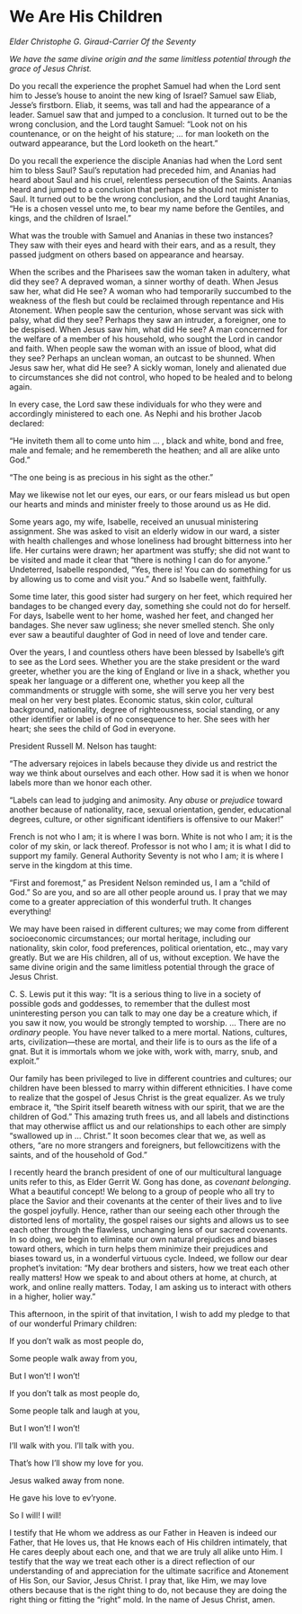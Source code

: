 # We Are His Children

*Elder Christophe G. Giraud-Carrier Of the Seventy*

*We have the same divine origin and the same limitless potential through the grace of Jesus Christ.*

<div class="body-block">

Do you recall the experience the prophet Samuel had when the Lord sent him to Jesse’s house to anoint the new king of Israel? Samuel saw Eliab, Jesse’s firstborn. Eliab, it seems, was tall and had the appearance of a leader. Samuel saw that and jumped to a conclusion. It turned out to be the wrong conclusion, and the Lord taught Samuel: “Look not on his countenance, or on the height of his stature; … for man looketh on the outward appearance, but the Lord looketh on the heart.”

Do you recall the experience the disciple Ananias had when the Lord sent him to bless Saul? Saul’s reputation had preceded him, and Ananias had heard about Saul and his cruel, relentless persecution of the Saints. Ananias heard and jumped to a conclusion that perhaps he should not minister to Saul. It turned out to be the wrong conclusion, and the Lord taught Ananias, “He is a chosen vessel unto me, to bear my name before the Gentiles, and kings, and the children of Israel.”

What was the trouble with Samuel and Ananias in these two instances? They saw with their eyes and heard with their ears, and as a result, they passed judgment on others based on appearance and hearsay.

When the scribes and the Pharisees saw the woman taken in adultery, what did they see? A depraved woman, a sinner worthy of death. When Jesus saw her, what did He see? A woman who had temporarily succumbed to the weakness of the flesh but could be reclaimed through repentance and His Atonement. When people saw the centurion, whose servant was sick with palsy, what did they see? Perhaps they saw an intruder, a foreigner, one to be despised. When Jesus saw him, what did He see? A man concerned for the welfare of a member of his household, who sought the Lord in candor and faith. When people saw the woman with an issue of blood, what did they see? Perhaps an unclean woman, an outcast to be shunned. When Jesus saw her, what did He see? A sickly woman, lonely and alienated due to circumstances she did not control, who hoped to be healed and to belong again.

In every case, the Lord saw these individuals for who they were and accordingly ministered to each one. As Nephi and his brother Jacob declared:

“He inviteth them all to come unto him … , black and white, bond and free, male and female; and he remembereth the heathen; and all are alike unto God.”

“The one being is as precious in his sight as the other.”

May we likewise not let our eyes, our ears, or our fears mislead us but open our hearts and minds and minister freely to those around us as He did.

Some years ago, my wife, Isabelle, received an unusual ministering assignment. She was asked to visit an elderly widow in our ward, a sister with health challenges and whose loneliness had brought bitterness into her life. Her curtains were drawn; her apartment was stuffy; she did not want to be visited and made it clear that “there is nothing I can do for anyone.” Undeterred, Isabelle responded, “Yes, there is! You can do something for us by allowing us to come and visit you.” And so Isabelle went, faithfully.

Some time later, this good sister had surgery on her feet, which required her bandages to be changed every day, something she could not do for herself. For days, Isabelle went to her home, washed her feet, and changed her bandages. She never saw ugliness; she never smelled stench. She only ever saw a beautiful daughter of God in need of love and tender care.

Over the years, I and countless others have been blessed by Isabelle’s gift to see as the Lord sees. Whether you are the stake president or the ward greeter, whether you are the king of England or live in a shack, whether you speak her language or a different one, whether you keep all the commandments or struggle with some, she will serve you her very best meal on her very best plates. Economic status, skin color, cultural background, nationality, degree of righteousness, social standing, or any other identifier or label is of no consequence to her. She sees with her heart; she sees the child of God in everyone.

President Russell M. Nelson has taught:

“The adversary rejoices in labels because they divide us and restrict the way we think about ourselves and each other. How sad it is when we honor labels more than we honor each other.

“Labels can lead to judging and animosity. Any *abuse* or *prejudice* toward another because of nationality, race, sexual orientation, gender, educational degrees, culture, or other significant identifiers is offensive to our Maker!”

French is not who I am; it is where I was born. White is not who I am; it is the color of my skin, or lack thereof. Professor is not who I am; it is what I did to support my family. General Authority Seventy is not who I am; it is where I serve in the kingdom at this time.

“First and foremost,” as President Nelson reminded us, I am a “child of God.” So are you, and so are all other people around us. I pray that we may come to a greater appreciation of this wonderful truth. It changes everything!

We may have been raised in different cultures; we may come from different socioeconomic circumstances; our mortal heritage, including our nationality, skin color, food preferences, political orientation, etc., may vary greatly. But we are His children, all of us, without exception. We have the same divine origin and the same limitless potential through the grace of Jesus Christ.

C. S. Lewis put it this way: “It is a serious thing to live in a society of possible gods and goddesses, to remember that the dullest most uninteresting person you can talk to may one day be a creature which, if you saw it now, you would be strongly tempted to worship. … There are no *ordinary* people. You have never talked to a mere mortal. Nations, cultures, arts, civilization—these are mortal, and their life is to ours as the life of a gnat. But it is immortals whom we joke with, work with, marry, snub, and exploit.”

Our family has been privileged to live in different countries and cultures; our children have been blessed to marry within different ethnicities. I have come to realize that the gospel of Jesus Christ is the great equalizer. As we truly embrace it, “the Spirit itself beareth witness with our spirit, that we are the children of God.” This amazing truth frees us, and all labels and distinctions that may otherwise afflict us and our relationships to each other are simply “swallowed up in … Christ.” It soon becomes clear that we, as well as others, “are no more strangers and foreigners, but fellowcitizens with the saints, and of the household of God.”

I recently heard the branch president of one of our multicultural language units refer to this, as Elder Gerrit W. Gong has done, as *covenant belonging*. What a beautiful concept! We belong to a group of people who all try to place the Savior and their covenants at the center of their lives and to live the gospel joyfully. Hence, rather than our seeing each other through the distorted lens of mortality, the gospel raises our sights and allows us to see each other through the flawless, unchanging lens of our sacred covenants. In so doing, we begin to eliminate our own natural prejudices and biases toward others, which in turn helps them minimize their prejudices and biases toward us, in a wonderful virtuous cycle. Indeed, we follow our dear prophet’s invitation: “My dear brothers and sisters, how we treat each other really matters! How we speak to and about others at home, at church, at work, and online really matters. Today, I am asking us to interact with others in a higher, holier way.”

This afternoon, in the spirit of that invitation, I wish to add my pledge to that of our wonderful Primary children:

<div class="poetry">

<div class="stanza">

If you don’t walk as most people do,

Some people walk away from you,

But I won’t! I won’t!

If you don’t talk as most people do,

Some people talk and laugh at you,

But I won’t! I won’t!

I’ll walk with you. I’ll talk with you.

That’s how I’ll show my love for you.

Jesus walked away from none.

He gave his love to ev’ryone.

So I will! I will\!

</div>

</div>

I testify that He whom we address as our Father in Heaven is indeed our Father, that He loves us, that He knows each of His children intimately, that He cares deeply about each one, and that we are truly all alike unto Him. I testify that the way we treat each other is a direct reflection of our understanding of and appreciation for the ultimate sacrifice and Atonement of His Son, our Savior, Jesus Christ. I pray that, like Him, we may love others because that is the right thing to do, not because they are doing the right thing or fitting the “right” mold. In the name of Jesus Christ, amen.

</div>
